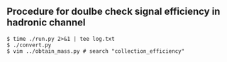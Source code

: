 ## Procedure for doulbe check signal efficiency in hadronic channel

```
$ time ./run.py 2>&1 | tee log.txt
$ ./convert.py
$ vim ../obtain_mass.py # search "collection_efficiency"
```
